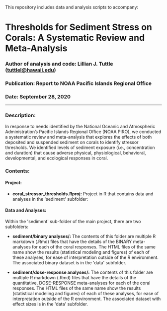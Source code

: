 This repository includes data and analysis scripts to accompany:

# Thresholds for Sediment Stress on Corals: A Systematic Review and Meta-Analysis
  
### Author of analysis and code: Lillian J. Tuttle (tuttlel@hawaii.edu)
### Publication: Report to NOAA Pacific Islands Regional Office
### Date: September 28, 2020
  
-----
  
### Description:
In response to needs identified by the National Oceanic and Atmospheric Administration’s Pacific Islands Regional Office (NOAA PIRO), we conducted a systematic review and meta-analysis that explores the effects of both deposited and suspended sediment on corals to identify stressor thresholds. We identified levels of sediment exposure (i.e., concentration and duration) that cause adverse physical, physiological, behavioral, developmental, and ecological responses in coral.  
  
### Contents:
#### Project:
* **coral_stressor_thresholds.Rproj:** Project in R that contains data and analyses in the 'sediment' subfolder:
  
#### Data and Analyses:  
Within the 'sediment' sub-folder of the main project, there are two subfolders:  
  
* **sediment/binary analyses/:** The contents of this folder are multiple R markdown (.Rmd) files that have the details of the BINARY meta-analyses for each of the coral responses. The HTML files of the same name show the results (statistical modeling and figures) of each of these analyses, for ease of interpretation outside of the R environment. The associated binary dataset is in the 'data' subfolder.
  
* **sediment/dose-response analyses/:** The contents of this folder are multiple R markdown (.Rmd) files that have the details of the quantitative, DOSE-RESPONSE meta-analyses for each of the coral responses. The HTML files of the same name show the results (statistical modeling and figures) of each of these analyses, for ease of interpretation outside of the R environment. The associated dataset with effect sizes is in the 'data' subfolder.

